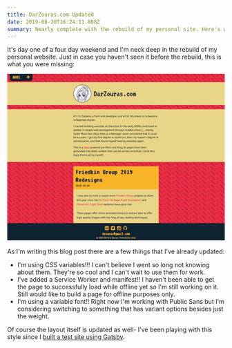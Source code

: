```yaml
---
title: DarZouras.com Updated
date: 2019-08-30T16:24:11.808Z
summary: Nearly complete with the rebuild of my personal site. Here's what's different.
---
```

It's day one of a four day weekend and I'm neck deep in the rebuild of my personal website. Just in case you haven't seen it before the rebuild, this is what you were missing:

![DarZouras.com before the rebuild](/static/img/old-site.jpg "DarZouras.com before the rebuild")

As I'm writing this blog post there are a few things that I've already updated:

* I'm using CSS variables!!! I can't believe I went so long not knowing about them. They're so cool and I can't wait to use them for work.
* I've added a Service Worker and manifest!! I haven't been able to get the page to successfully load while offline yet so I'm still working on it. Still would like to build a page for offline purposes only.
* I'm using a variable font!! Right now I'm working with Public Sans but I'm considering switching to something that has variant options besides just the weight.

Of course the layout itself is updated as well- I've been playing with this style since I [built a test site using Gatsby](https://darzouras-gatsby.netlify.com).
